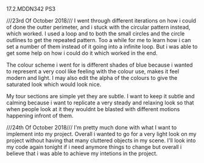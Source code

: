 17.2.MDDN342 PS3

///23rd Of October 2018///
I went through different iterations on how i could of done the outter perimeter, and i stuck with the circular pattern instead, which worked. I used a loop and to both the small circles and the circle outlines to get the repeated pattern. Too a while for me to learn how i can set a number of them instead of it going into a infinite loop. But i was able to get some help on how i could do it which worked in the end.

The colour scheme i went for is different shades of blue because i wanted to represent a very cool like feeling with the colour use, makes it feel modern and light. I may also edit the alpha of the colours to give the saturated look which would look nice. 

My tour sections are simple yet they are subtle. I want to keep it subtle and calming because i want to replicate a very steady and relaxing look so that when people look at it they wouldnt be blasted with different motions happening infront of them.  

///24th Of October 2018///
I'm pretty much done with what I want to implement into my project. Overall i wanted to go for a very light look on my project without having that many cluttered objects in my scene. I'll look into my code again tonight if i need anymore things to change but overall i believe that i was able to achieve my intetions in the project.